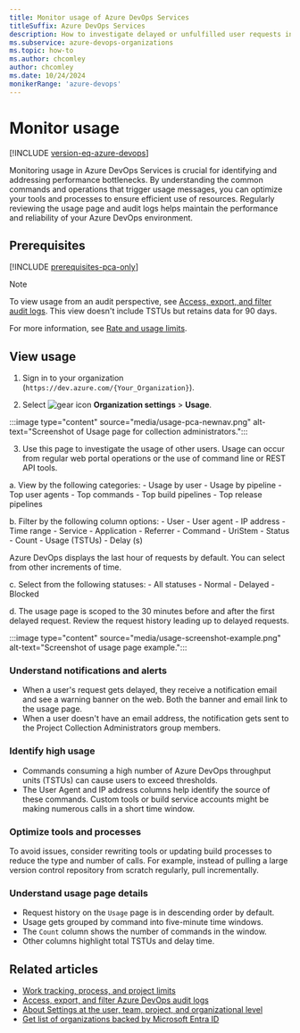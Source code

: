 ```yaml
---
title: Monitor usage of Azure DevOps Services
titleSuffix: Azure DevOps Services
description: How to investigate delayed or unfulfilled user requests in Azure DevOps Services.
ms.subservice: azure-devops-organizations
ms.topic: how-to
ms.author: chcomley
author: chcomley
ms.date: 10/24/2024
monikerRange: 'azure-devops'
---
```


# Monitor usage

[!INCLUDE [version-eq-azure-devops](../../includes/version-eq-azure-devops.md)]

Monitoring usage in Azure DevOps Services is crucial for identifying and addressing performance bottlenecks. By understanding the common commands and operations that trigger usage messages, you can optimize your tools and processes to ensure efficient use of resources. Regularly reviewing the usage page and audit logs helps maintain the performance and reliability of your Azure DevOps environment.

## Prerequisites

[!INCLUDE [prerequisites-pca-only](../../includes/prerequisites-pca-only.md)]

> [!NOTE]
> To view usage from an audit perspective, see [Access, export, and filter audit logs](../../organizations/audit/azure-devops-auditing.md). This view doesn't include TSTUs but retains data for 90 days.

For more information, see [Rate and usage limits](../../integrate/concepts/rate-limits.md).

## View usage

1. Sign in to your organization (```https://dev.azure.com/{Your_Organization}```).

2. Select ![gear icon](../../media/icons/gear-icon.png) **Organization settings** > **Usage**.

  :::image type="content" source="media/usage-pca-newnav.png" alt-text="Screenshot of Usage page for collection administrators.":::

3. Use this page to investigate the usage of other users. Usage can occur from regular web portal operations or the use of command line or REST API tools.

  a. View by the following categories:
    - Usage by user
    - Usage by pipeline
    - Top user agents
    - Top commands
    - Top build pipelines
    - Top release pipelines
  
  b. Filter by the following column options:
    - User
    - User agent
    - IP address
    - Time range
    - Service
    - Application
    - Referrer
    - Command
    - UriStem
    - Status
    - Count
    - Usage (TSTUs)
    - Delay (s)

   Azure DevOps displays the last hour of requests by default. You can select from other increments of time.

  c. Select from the following statuses:
    - All statuses
    - Normal
    - Delayed
    - Blocked

  d. The usage page is scoped to the 30 minutes before and after the first delayed request. Review the request history leading up to delayed requests.

  :::image type="content" source="media/usage-screenshot-example.png" alt-text="Screenshot of usage page example.":::

### Understand notifications and alerts
- When a user's request gets delayed, they receive a notification email and see a warning banner on the web. Both the banner and email link to the usage page.
- When a user doesn't have an email address, the notification gets sent to the Project Collection Administrators group members.

### Identify high usage
- Commands consuming a high number of Azure DevOps throughput units (TSTUs) can cause users to exceed thresholds.
- The User Agent and IP address columns help identify the source of these commands. Custom tools or build service accounts might be making numerous calls in a short time window.

### Optimize tools and processes

To avoid issues, consider rewriting tools or updating build processes to reduce the type and number of calls. For example, instead of pulling a large version control repository from scratch regularly, pull incrementally.

### Understand usage page details

- Request history on the `Usage` page is in descending order by default.
- Usage gets grouped by command into five-minute time windows.
- The `Count` column shows the number of commands in the window.
- Other columns highlight total TSTUs and delay time.

## Related articles

- [Work tracking, process, and project limits](../settings/work/object-limits.md)
- [Access, export, and filter Azure DevOps audit logs](../audit/azure-devops-auditing.md)
- [About Settings at the user, team, project, and organizational level](../settings/about-settings.md)
- [Get list of organizations backed by Microsoft Entra ID](get-list-of-organizations-connected-to-microsoft-entra-id.md)

